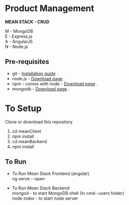 # Product Management

**MEAN STACK - CRUD**

M - MongoDB <br/>
E - Express.js <br/>
A - AngularJS <br/>
N - Node.js <br/>

## Pre-requisites
+ git - [Installation guide](https://github.com/git-guides/install-git) . <br/>
+ node.js - [Download page](https://nodejs.org/en/download/) . <br/>
+ npm - comes with node  - [Download page](https://classic.yarnpkg.com/en/docs/install#windows-stable) . <br/>
+ mongodb - [Download page](https://www.mongodb.com/try/download/community) . <br/>

# To Setup <br/>
Clone or download this repository

1. cd meanClient <br/>
2. npm install <br/>
3. cd meanBackend<br/>
4. npm install

## To Run

+ To Run Mean Stack Frontend (angular) <br/>
ng serve --open

+ To Run Mean Stack Backend  <br/>
mongod - to start MongoDB shell (In cmd--users folder) <br/>
node index - to start node server
